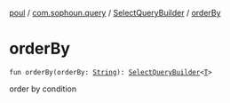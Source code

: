 [poul](../../index.md) / [com.sophoun.query](../index.md) / [SelectQueryBuilder](index.md) / [orderBy](./order-by.md)

# orderBy

`fun orderBy(orderBy: `[`String`](https://kotlinlang.org/api/latest/jvm/stdlib/kotlin/-string/index.html)`): `[`SelectQueryBuilder`](index.md)`<`[`T`](index.md#T)`>`

order by condition

